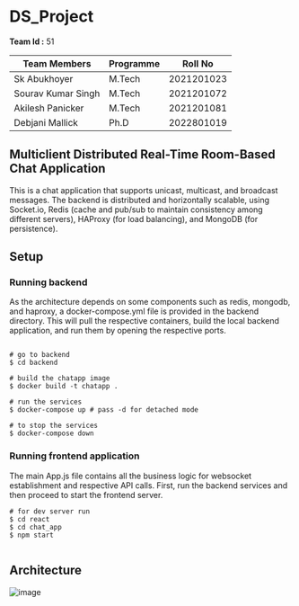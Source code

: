 # DS_Project

**Team Id :** 51

|  Team Members |  Programme |   Roll No|
|---------------|------------|----------|
|  Sk Abukhoyer |  M.Tech | 2021201023  |
|  Sourav Kumar Singh | M.Tech   | 2021201072  |
|  Akilesh Panicker | M.Tech  | 2021201081  |
| Debjani Mallick | Ph.D | 2022801019 |

## Multiclient Distributed Real-Time Room-Based Chat Application

This is a chat application that supports unicast, multicast, and broadcast messages. The backend is distributed and horizontally scalable, using Socket.io, Redis (cache and pub/sub to maintain consistency among different servers), HAProxy (for load balancing), and MongoDB (for persistence).

## Setup


### Running backend
As the architecture depends on some components such as redis, mongodb, and haproxy, a docker-compose.yml file is provided in the backend directory. This will pull the respective containers, build the local backend application, and run them by opening the respective ports.
```shell

# go to backend 
$ cd backend

# build the chatapp image
$ docker build -t chatapp .

# run the services
$ docker-compose up # pass -d for detached mode

# to stop the services
$ docker-compose down

```

### Running frontend application
The main App.js file contains all the business logic for websocket establishment and respective API calls. First, run the backend services and then proceed to start the frontend server.
```shell
# for dev server run
$ cd react
$ cd chat_app
$ npm start


```

## Architecture

![image](https://user-images.githubusercontent.com/41498427/115279105-e6be5680-a163-11eb-9c29-cc7e4738eab0.png)

